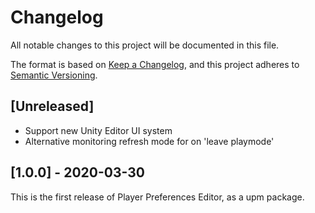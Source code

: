 # Changelog
All notable changes to this project will be documented in this file.

The format is based on [Keep a Changelog](https://keepachangelog.com/en/1.0.0/),
and this project adheres to [Semantic Versioning](https://semver.org/spec/v2.0.0.html).

## [Unreleased]
- Support new Unity Editor UI system
- Alternative monitoring refresh mode for on 'leave playmode'

## [1.0.0] - 2020-03-30
This is the first release of Player Preferences Editor, as a upm package.